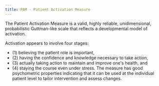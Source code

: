 ```yaml
---
title: PAM - Patient Activation Measure
---
```


The Patient Activation Measure is a valid, highly reliable, unidimensional, probabilistic Guttman-like scale that reflects a developmental model of activation. 

Activation appears to involve four stages: 
- (1) believing the patient role is important, 
- (2) having the confidence and knowledge necessary to take action, 
- (3) actually taking action to maintain and improve one's health, and 
- (4) staying the course even under stress. The measure has good psychometric properties indicating that it can be used at the individual patient level to tailor intervention and assess changes.

